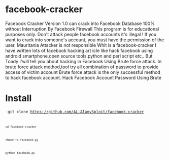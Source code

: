 # facebook-cracker

Facebook Cracker Version 1.0 can crack into Facebook Database 100% without Interruption By Facebook Firewall
This program is for educational purposes only.
Don't attack people facebook accounts it's illegal !
If you want to crack into someone's account, you must have the permission of the user.
Mauritania Attacker is not responsible
Whit is a facebook-cracker
I have written lots of facebook hacking art icle like hack facebook using android smartphone,open source tools,python and perl script etc.. But Toady I'will tell you about hacking in Facebook Using Brute force attack.
In brute force attack method,tool try all combination of password to provide access of victim account Brute force attack is the only successful method to hack facebook account. Hack Facebook Account Password Using Brute

# Install

<code> git clone https://github.com/AL-AlamySploit/facebook-cracker <code>
  
<code>cd facebook-cracker</code>
  
<code>chmod +x facebook.py</code>
  
<code>python facebook.py</code>
